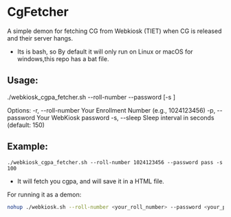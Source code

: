 # CgFetcher
A simple demon for fetching CG from Webkiosk (TIET) when CG is released and their server hangs.
- Its is bash, so By default it will only run on Linux or macOS for windows,this repo has a bat file.

## Usage: 
./webkiosk_cgpa_fetcher.sh --roll-number <num> --password <pass> [-s <seconds>]

Options:
  -r, --roll-number   Your Enrollment Number (e.g., 1024123456)
  -p, --password      Your WebKiosk password
  -s, --sleep         Sleep interval in seconds (default: 150)

## Example: 
```
./webkiosk_cgpa_fetcher.sh --roll-number 1024123456 --password pass -s 100
```
- It will fetch you cgpa, and will save it in a HTML file.

For running it as a demon: 
```bash
nohup ./webkiosk.sh --roll-number <your_roll_number> --password <your_password> &
```
